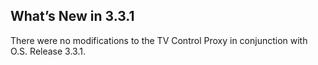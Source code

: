 ## What’s New in 3.3.1

There were no modifications to the TV Control Proxy in conjunction with O.S. Release 3.3.1.